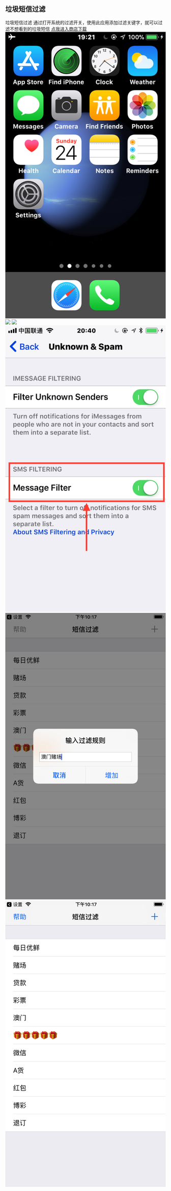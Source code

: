 ## 垃圾短信过滤
垃圾短信过滤
通过打开系统的过滤开关，使用此应用添加过滤关键字，就可以过滤不想看到的垃圾短信
[点我进入商店下载](https://itunes.apple.com/us/app/spam-message-filter-intercept/id1289067753?l=zh&ls=1&mt=8)
![](./1.png)
![](./2.png)
![](./3.png)
![](./4.png)
![](./5.png)
![](./6.png)
